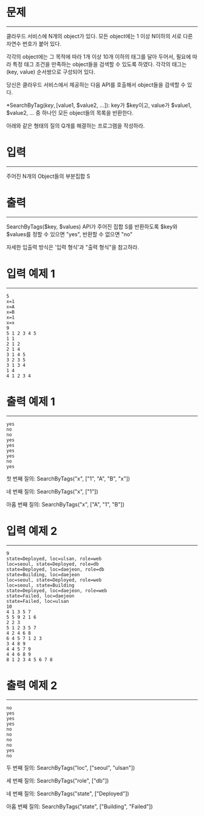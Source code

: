 # 문제
---
클라우드 서비스에 N개의 object가 있다. 모든 object에는 1 이상 N이하의 서로 다른 자연수 번호가 붙어 있다.

각각의 object에는 그 목적에 따라 1개 이상 10개 이하의 태그를 달아 두어서, 필요에 따라 특정 태그 조건을 만족하는 object들을 검색할 수 있도록 하였다. 각각의 태그는 (key, value) 순서쌍으로 구성되어 있다.

당신은 클라우드 서비스에서 제공하는 다음 API를 호출해서 object들을 검색할 수 있다.


*SearchByTag($key, [$value1, $value2, ...]): key가 $key이고, value가 $value1, $value2, ... 중 하나인 모든 object들의 목록을 반환한다.

아래와 같은 형태의 질의 Q개를 해결하는 프로그램을 작성하라.

# 입력
---
주어진 N개의 Object들의 부분집합 S

# 출력
---
SearchByTags($key, $values) API가 주어진 집합 S를 반환하도록 $key와 $values를 정할 수 있으면 "yes", 반환할 수 없으면 "no"


자세한 입출력 방식은 '입력 형식'과 "출력 형식"을 참고하라.

# 입력 예제 1
---
```
5
x=1
x=A
x=B
x=1
x=x
9
5 1 2 3 4 5
1 1
2 1 2
2 1 4
3 1 4 5
3 2 3 5
3 1 3 4
1 4
4 1 2 3 4
```

# 출력 예제 1
---
```
yes
no
no
yes
yes
yes
yes
no
yes
```

첫 번째 질의: SearchByTags("x", ["1", "A", "B", "x"])

네 번째 질의: SearchByTags("x", ["1"])

아홉 번째 질의: SearchByTags("x", ["A", "1", "B"])

# 입력 예제 2
---
```
9
state=Deployed, loc=ulsan, role=web
loc=seoul, state=Deployed, role=db
state=Deployed, loc=daejeon, role=db
state=Building, loc=daejeon
loc=seoul, state=Deployed, role=web
loc=seoul, state=Building
state=Deployed, loc=daejeon, role=web
state=Failed, loc=daejeon
state=Failed, loc=ulsan
10
4 1 3 5 7
5 5 9 2 1 6
2 2 3
5 1 2 3 5 7
4 2 4 6 8 
6 4 5 7 1 2 3 
3 4 8 9
4 4 5 7 9
4 4 6 8 9
8 1 2 3 4 5 6 7 8
```

# 출력 예제 2
---
```
no
yes
yes
yes
no
no
no
no
yes
no
```

두 번째 질의: SearchByTags("loc", ["seoul", "ulsan"])

세 번째 질의: SearchByTags("role", ["db"])

네 번째 질의: SearchByTags("state", ["Deployed"])

아홉 번째 질의: SearchByTags("state", ["Building", "Failed"])

